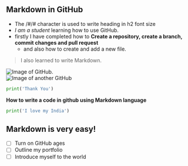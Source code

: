 ## Markdown in GitHub
- The /#/# character is used to write heading in h2 font size
- _I am a student_ learning how to use GitHub.
- firstly I have completed how to __Create a repository, create a branch, commit changes and pull request__
  - and also how to create and add a new file.
> I also learned to write Markdown.
 

![Image of GitHub.](https://github.com/SuchiScript/skills-communicate-using-markdown/assets/137290952/010cba84-5d8e-4870-9fde-b5692883e2eb)<br/>![Image of another GitHub](https://encrypted-tbn0.gstatic.com/images?q=tbn:ANd9GcQkJAH_Tug5SJu--Vvhn1xsAqSnfqUGhL6eSg&usqp=CAU)
```Python
print('Thank You')
```
__How to write a code in github using Markdown language__
```Python
print('I love my India')
```
##  Markdown is very easy!
- [ ] Turn on GitHub ages 
- [ ] Outline my portfolio
- [ ] Introduce myself to the world
